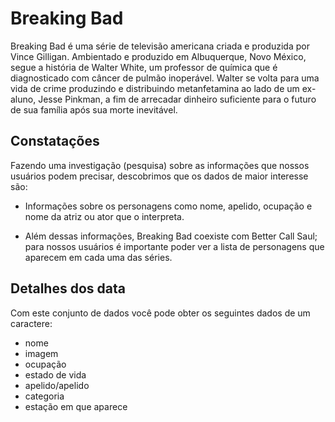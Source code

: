 # Breaking Bad

Breaking Bad é uma série de televisão americana criada e produzida por Vince Gilligan. Ambientado e produzido em Albuquerque, Novo México, segue a história de Walter White, um professor de química que é diagnosticado com câncer de pulmão inoperável. Walter se volta para uma vida de crime produzindo e distribuindo metanfetamina ao lado de um ex-aluno, Jesse Pinkman, a fim de arrecadar dinheiro suficiente para o futuro de sua família após sua morte inevitável.

## Constatações

Fazendo uma investigação (pesquisa) sobre as informações que nossos usuários podem precisar, descobrimos que os dados de maior interesse são:

- Informações sobre os personagens como nome, apelido, ocupação e nome da atriz ou ator que o interpreta.

- Além dessas informações, Breaking Bad coexiste com Better Call Saul; para nossos usuários é importante poder ver a lista de personagens que aparecem em cada uma das séries.

## Detalhes dos data

Com este conjunto de dados você pode obter os seguintes dados de um caractere:

- nome
- imagem
- ocupação
- estado de vida
- apelido/apelido
- categoria
- estação em que aparece